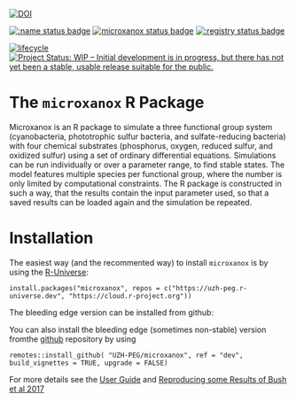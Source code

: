 [![DOI](https://zenodo.org/badge/DOI/10.5281/zenodo.6624125.svg)](https://doi.org/10.5281/zenodo.6624125)

[![:name status badge](https://uzh-peg.r-universe.dev/badges/:name)](https://uzh-peg.r-universe.dev)
[![microxanox status badge](https://uzh-peg.r-universe.dev/badges/microxanox)](https://uzh-peg.r-universe.dev)
[![:registry status badge](https://uzh-peg.r-universe.dev/badges/:registry)](https://uzh-peg.r-universe.dev)

[![lifecycle](https://img.shields.io/badge/lifecycle-stable-green.svg)](https://lifecycle.r-lib.org/articles/stages.html#stable)
[![Project Status: WIP – Initial development is in progress, but there has not yet been a stable, usable release suitable for the public.](https://www.repostatus.org/badges/latest/active.svg)](https://www.repostatus.org/#active)


# The `microxanox` R Package

Microxanox is an R package to simulate a three functional group system (cyanobacteria, phototrophic sulfur bacteria, and sulfate-reducing bacteria) with four chemical substrates (phosphorus, oxygen, reduced sulfur, and oxidized sulfur) using a set of ordinary differential equations. Simulations can be run individually or over a parameter range, to find stable states. The model features multiple species per functional group, where the number is only limited by computational constraints. The R package is constructed in such a way, that the results contain the input parameter used, so that a saved results can be loaded again and the
simulation be repeated.

# Installation
The easiest way (and the recommented way) to install `microxanox` is by using the [R-Universe](http://uzh-peg.r-universe.dev/ui/#package:microxanox):

```{r, eval = FALSE}
install.packages("microxanox", repos = c("https://uzh-peg.r-universe.dev", "https://cloud.r-project.org"))
```

The bleeding edge version can be installed from github:

You can also install the bleeding edge (sometimes non-stable) version fromthe [github](https://github.com/UZH-PEG/microxanox) repository by using

```{r}
remotes::install_github( "UZH-PEG/microxanox", ref = "dev", build_vignettes = TRUE, upgrade = FALSE)
```

For more details see the [User Guide](https://uzh-peg.r-universe.dev/articles/microxanox/User-guide.html) and [Reproducing some Results of Bush et al 2017](https://uzh-peg.r-universe.dev/articles/microxanox/partial-reproduction-Bushetal2017.html)

